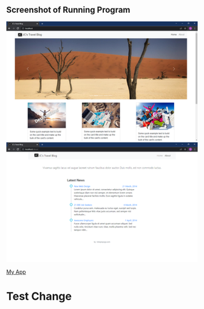 ## Screenshot of Running Program

![Running Program](screenshots/home.png)
![Running Program](screenshots/about.png)


[My App](https://joescicdv2.herokuapp.com/)

# Test Change